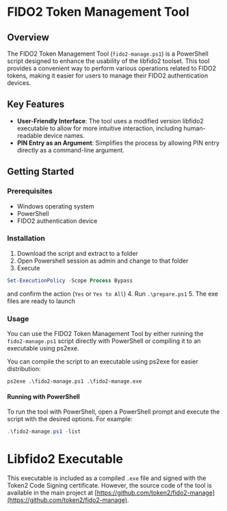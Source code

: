 # FIDO2 Token Management Tool

## Overview

The FIDO2 Token Management Tool (`fido2-manage.ps1`) is a PowerShell script designed to enhance the usability of the libfido2 toolset. This tool provides a convenient way to perform various operations related to FIDO2 tokens, making it easier for users to manage their FIDO2 authentication devices.

## Key Features

- **User-Friendly Interface**: The tool uses a modified version libfido2 executable to allow for more intuitive interaction, including human-readable device names.
- **PIN Entry as an Argument**: Simplifies the process by allowing PIN entry directly as a command-line argument.

## Getting Started

### Prerequisites

- Windows operating system
- PowerShell
- FIDO2 authentication device


### Installation

1. Download the script and extract to a folder
2. Open Powershell session as admin and change to that folder
3. Execute 
```powershell
Set-ExecutionPolicy -Scope Process Bypass
```
and confirm the action (`Yes` or `Yes to All`)
4. Run `.\prepare.ps1`
5. The exe files are ready to launch

### Usage

You can use the FIDO2 Token Management Tool by either running the `fido2-manage.ps1` script directly with PowerShell or compiling it to an executable using ps2exe.

You can compile the script to an executable using ps2exe for easier distribution:

`ps2exe .\fido2-manage.ps1 .\fido2-manage.exe`

#### Running with PowerShell

To run the tool with PowerShell, open a PowerShell prompt and execute the script with the desired options. For example:

```powershell
.\fido2-manage.ps1 -list
```



# Libfido2 Executable

This executable is included as a compiled `.exe` file and signed with the Token2 Code Signing certificate. However, the source code of the tool is available in the main project at [https://github.com/token2/fido2-manage](https://github.com/token2/fido2-manage).
